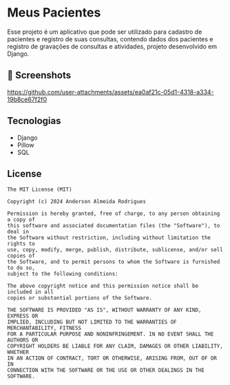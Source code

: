 # Meus Pacientes
Esse projeto é um aplicativo que pode ser utilizado para cadastro de pacientes e registro de suas consultas, contendo dados dos pacientes e registro de gravações de consultas e atividades, projeto desenvolvido em Django.

## :camera_flash: Screenshots

https://github.com/user-attachments/assets/ea0af21c-05d1-4318-a334-19b8ce67f2f0



## Tecnologias
- Django
- Pillow
- SQL


## License
```
The MIT License (MIT)

Copyright (c) 2024 Anderson Almeida Rodrigues

Permission is hereby granted, free of charge, to any person obtaining a copy of
this software and associated documentation files (the "Software"), to deal in
the Software without restriction, including without limitation the rights to
use, copy, modify, merge, publish, distribute, sublicense, and/or sell copies of
the Software, and to permit persons to whom the Software is furnished to do so,
subject to the following conditions:

The above copyright notice and this permission notice shall be included in all
copies or substantial portions of the Software.

THE SOFTWARE IS PROVIDED "AS IS", WITHOUT WARRANTY OF ANY KIND, EXPRESS OR
IMPLIED, INCLUDING BUT NOT LIMITED TO THE WARRANTIES OF MERCHANTABILITY, FITNESS
FOR A PARTICULAR PURPOSE AND NONINFRINGEMENT. IN NO EVENT SHALL THE AUTHORS OR
COPYRIGHT HOLDERS BE LIABLE FOR ANY CLAIM, DAMAGES OR OTHER LIABILITY, WHETHER
IN AN ACTION OF CONTRACT, TORT OR OTHERWISE, ARISING FROM, OUT OF OR IN
CONNECTION WITH THE SOFTWARE OR THE USE OR OTHER DEALINGS IN THE SOFTWARE.
```
